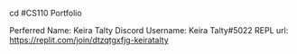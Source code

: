 cd #CS110 Portfolio

Perferred Name: Keira Talty
Discord Username: Keira Talty#5022
REPL url: https://replit.com/join/dtzqtgxfjg-keiratalty